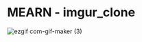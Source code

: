 # MEARN - imgur_clone

![ezgif com-gif-maker (3)](https://user-images.githubusercontent.com/67645175/96360717-118c0b80-113d-11eb-945c-2575124b2c07.gif)
